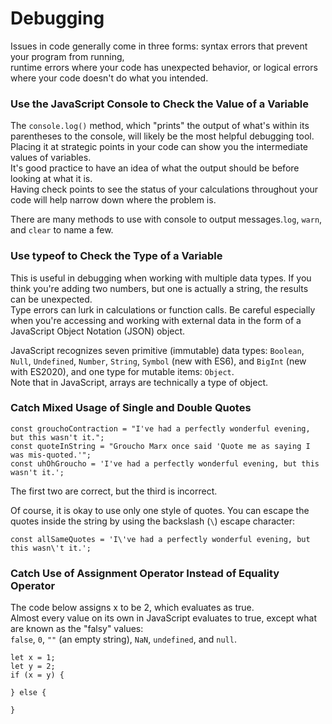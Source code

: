 # Debugging
Issues in code generally come in three forms: syntax errors that prevent your program from running,  
runtime errors where your code has unexpected behavior, or logical errors where your code doesn't do what you intended.  

### Use the JavaScript Console to Check the Value of a Variable

The `console.log()` method, which "prints" the output of what's within its parentheses to the console, will likely be the most helpful debugging tool.  
Placing it at strategic points in your code can show you the intermediate values of variables.  
It's good practice to have an idea of what the output should be before looking at what it is.  
Having check points to see the status of your calculations throughout your code will help narrow down where the problem is.  
  
There are many methods to use with console to output messages.`log`, `warn`, and `clear` to name a few. 

### Use typeof to Check the Type of a Variable
This is useful in debugging when working with multiple data types. If you think you're adding two numbers, but one is actually a string, the results can be unexpected.  
Type errors can lurk in calculations or function calls. Be careful especially when you're accessing and working with external data in the form of a JavaScript Object Notation (JSON) object.  
  
JavaScript recognizes seven primitive (immutable) data types: `Boolean`, `Null`, `Undefined`, `Number`, `String`, `Symbol` (new with ES6), and `BigInt` (new with ES2020), and one type for mutable items: `Object`.  
Note that in JavaScript, arrays are technically a type of object.

### Catch Mixed Usage of Single and Double Quotes
```
const grouchoContraction = "I've had a perfectly wonderful evening, but this wasn't it.";
const quoteInString = "Groucho Marx once said 'Quote me as saying I was mis-quoted.'";
const uhOhGroucho = 'I've had a perfectly wonderful evening, but this wasn't it.';
```
The first two are correct, but the third is incorrect.  
  
Of course, it is okay to use only one style of quotes. You can escape the quotes inside the string by using the backslash (`\`) escape character:
```
const allSameQuotes = 'I\'ve had a perfectly wonderful evening, but this wasn\'t it.';
```

### Catch Use of Assignment Operator Instead of Equality Operator
The code below assigns x to be 2, which evaluates as true.  
Almost every value on its own in JavaScript evaluates to true, except what are known as the "falsy" values:  
`false`, `0`, `""` (an empty string), `NaN`, `undefined`, and `null`.
```
let x = 1;
let y = 2;
if (x = y) {

} else {

}
```

